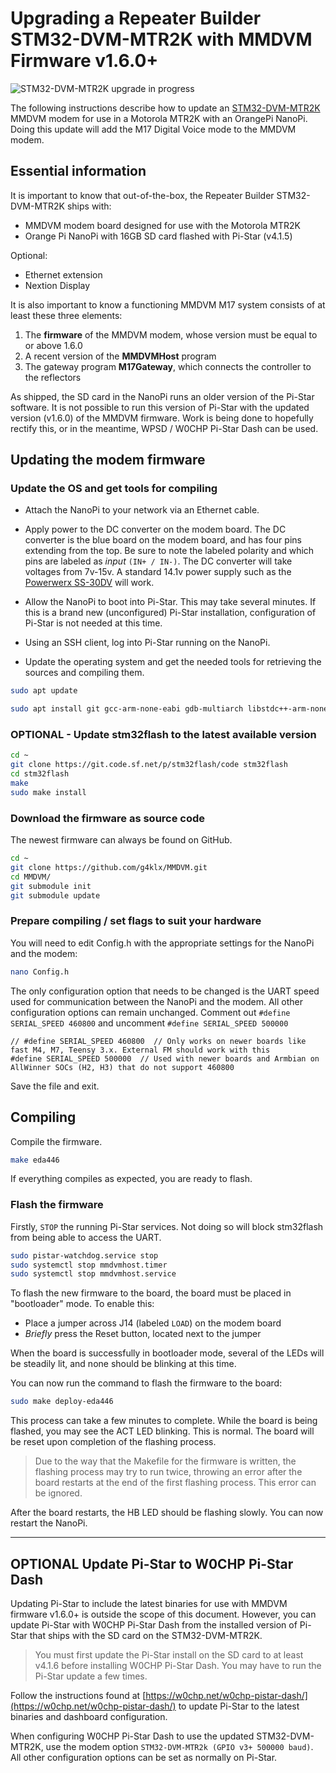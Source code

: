 # Upgrading a Repeater Builder STM32-DVM-MTR2K with MMDVM Firmware v1.6.0+

![STM32-DVM-MTR2K upgrade in progress](/assets/img/stm32-dvm-mtr2k.jpg)

The following instructions describe how to update an [STM32-DVM-MTR2K](https://www.repeater-builder.com/products/stm32-dvm_MTR2k.html) MMDVM modem for use in a Motorola MTR2K with an OrangePi NanoPi. Doing this update will add the M17 Digital Voice mode to the MMDVM modem.

## Essential information

It is important to know that out-of-the-box, the Repeater Builder STM32-DVM-MTR2K ships with:

- MMDVM modem board designed for use with the Motorola MTR2K
- Orange Pi NanoPi with 16GB SD card flashed with Pi-Star (v4.1.5)

Optional:

- Ethernet extension
- Nextion Display

It is also important to know a functioning MMDVM M17 system consists of at least these three elements:

1. The **firmware** of the MMDVM modem, whose version must be equal to or above 1.6.0
2. A recent version of the **MMDVMHost** program
3. The gateway program **M17Gateway**, which connects the controller to the reflectors

As shipped, the SD card in the NanoPi runs an older version of the Pi-Star software. It is not possible to run this version of Pi-Star with the updated version (v1.6.0) of the MMDVM firmware. Work is being done to hopefully rectify this, or in the meantime, WPSD / W0CHP Pi-Star Dash can be used.

## Updating the modem firmware

### Update the OS and get tools for compiling

- Attach the NanoPi to your network via an Ethernet cable.

- Apply power to the DC converter on the modem board. The DC converter is the blue board on the modem board, and has four pins extending from the top. Be sure to note the labeled polarity and which pins are labeled as _input_ `(IN+ / IN-)`. The DC converter will take voltages from 7v-15v. A standard 14.1v power supply such as the [Powerwerx SS-30DV](https://powerwerx.com/ss30dv-desktop-dc-power-supply-powerpole) will work.

- Allow the NanoPi to boot into Pi-Star. This may take several minutes. If this is a brand new (unconfigured) Pi-Star installation, configuration of Pi-Star is not needed at this time.

- Using an SSH client, log into Pi-Star running on the NanoPi.

- Update the operating system and get the needed tools for retrieving the sources and compiling them.

```bash
sudo apt update
```

```bash
sudo apt install git gcc-arm-none-eabi gdb-multiarch libstdc++-arm-none-eabi-newlib libnewlib-arm-none-eabi
```

### **OPTIONAL** - Update stm32flash to the latest available version

```bash
cd ~
git clone https://git.code.sf.net/p/stm32flash/code stm32flash
cd stm32flash
make
sudo make install
```

### Download the firmware as source code

The newest firmware can always be found on GitHub. 

```bash
cd ~
git clone https://github.com/g4klx/MMDVM.git
cd MMDVM/
git submodule init
git submodule update
```

### Prepare compiling / set flags to suit your hardware

You will need to edit Config.h with the appropriate settings for the NanoPi and the modem:

```bash
nano Config.h
```

The only configuration option that needs to be changed is the UART speed used for communication between the NanoPi and the modem. All other configuration options can remain unchanged. Comment out `#define SERIAL_SPEED 460800` and uncomment `#define SERIAL_SPEED 500000`

```
// #define SERIAL_SPEED 460800	// Only works on newer boards like fast M4, M7, Teensy 3.x. External FM should work with this
#define SERIAL_SPEED 500000  // Used with newer boards and Armbian on AllWinner SOCs (H2, H3) that do not support 460800
```

Save the file and exit.

## Compiling

Compile the firmware.

```bash
make eda446
```

If everything compiles as expected, you are ready to flash.

### Flash the firmware

Firstly, `STOP` the running Pi-Star services. Not doing so will block stm32flash from being able to access the UART.

```bash
sudo pistar-watchdog.service stop
sudo systemctl stop mmdvmhost.timer
sudo systemctl stop mmdvmhost.service
```

To flash the new firmware to the board, the board must be placed in "bootloader" mode. To enable this:

- Place a jumper across J14 (labeled `LOAD`) on the modem board
- _Briefly_ press the Reset button, located next to the jumper

When the board is successfully in bootloader mode, several of the LEDs will be steadily lit, and none should be blinking at this time.

You can now run the command to flash the firmware to the board:

```bash
sudo make deploy-eda446
```

This process can take a few minutes to complete. While the board is being flashed, you may see the ACT LED blinking. This is normal. The board will be reset upon completion of the flashing process.

> Due to the way that the Makefile for the firmware is written, the flashing process may try to run twice, throwing an error after the board restarts at the end of the first flashing process. This error can be ignored.

After the board restarts, the HB LED should be flashing slowly. You can now restart the NanoPi.

---

## **OPTIONAL** Update Pi-Star to W0CHP Pi-Star Dash

Updating Pi-Star to include the latest binaries for use with MMDVM firmware v1.6.0+ is outside the scope of this document. However, you can update Pi-Star with W0CHP Pi-Star Dash from the installed version of Pi-Star that ships with the SD card on the STM32-DVM-MTR2K.

> You must first update the Pi-Star install on the SD card to at least v4.1.6 before installing W0CHP Pi-Star Dash. You may have to run the Pi-Star update a few times.

Follow the instructions found at [https://w0chp.net/w0chp-pistar-dash/](https://w0chp.net/w0chp-pistar-dash/) to update Pi-Star to the latest binaries and dashboard configuration. 

When configuring W0CHP Pi-Star Dash to use the updated STM32-DVM-MTR2K, use the modem option `STM32-DVM-MTR2k (GPIO v3+ 500000 baud)`. All other configuration options can be set as normally on Pi-Star.
